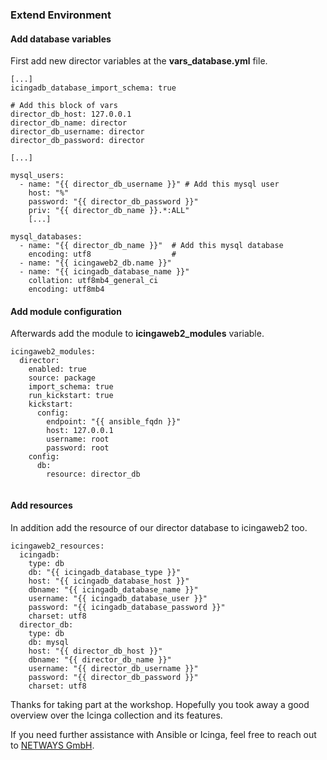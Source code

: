 ### Extend Environment

#### Add database variables

First add new director variables at the **vars_database.yml** file.

```
[...]
icingadb_database_import_schema: true

# Add this block of vars
director_db_host: 127.0.0.1
director_db_name: director
director_db_username: director
director_db_password: director

[...]

mysql_users:
  - name: "{{ director_db_username }}" # Add this mysql user
    host: "%"
    password: "{{ director_db_password }}"
    priv: "{{ director_db_name }}.*:ALL"
    [...]

mysql_databases:
  - name: "{{ director_db_name }}"  # Add this mysql database
    encoding: utf8                  #
  - name: "{{ icingaweb2_db.name }}"
  - name: "{{ icingadb_database_name }}"
    collation: utf8mb4_general_ci
    encoding: utf8mb4
```

#### Add module configuration

Afterwards add the module to **icingaweb2_modules** variable.

```
icingaweb2_modules:
  director:
    enabled: true
    source: package
    import_schema: true
    run_kickstart: true
    kickstart:
      config:
        endpoint: "{{ ansible_fqdn }}"
        host: 127.0.0.1
        username: root
        password: root
    config:
      db:
        resource: director_db


```

#### Add resources

In addition add the resource of our director database to icingaweb2 too.

```
icingaweb2_resources:
  icingadb:
    type: db
    db: "{{ icingadb_database_type }}"
    host: "{{ icingadb_database_host }}"
    dbname: "{{ icingadb_database_name }}"
    username: "{{ icingadb_database_user }}"
    password: "{{ icingadb_database_password }}"
    charset: utf8
  director_db:
    type: db
    db: mysql
    host: "{{ director_db_host }}"
    dbname: "{{ director_db_name }}"
    username: "{{ director_db_username }}"
    password: "{{ director_db_password }}"
    charset: utf8
```

Thanks for taking part at the workshop. Hopefully you took away a good overview over the Icinga collection and its features.

If you need further assistance with Ansible or Icinga, feel free to reach out to [NETWAYS GmbH](https://netways.de). 
